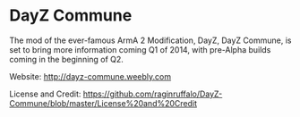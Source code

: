 DayZ Commune
============

The mod of the ever-famous ArmA 2 Modification, DayZ, DayZ Commune, is set to bring more information coming Q1 of 2014, with pre-Alpha builds coming in the beginning of Q2.

Website: http://dayz-commune.weebly.com

License and Credit: https://github.com/raginruffalo/DayZ-Commune/blob/master/License%20and%20Credit
